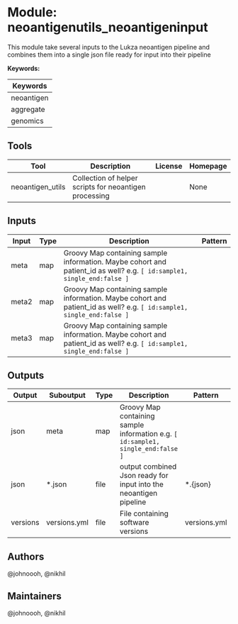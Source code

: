 # Module: neoantigenutils_neoantigeninput

This module take several inputs to the Lukza neoantigen pipeline and combines them into a single json file ready for input into their pipeline

**Keywords:**

| Keywords |
|----------|
| neoantigen |
| aggregate |
| genomics |

## Tools

| Tool | Description | License | Homepage |
|------|-------------|---------|----------|
| neoantigen_utils | Collection of helper scripts for neoantigen processing |  | None |

## Inputs

| Input | Type | Description | Pattern |
|-------|------|-------------|---------|
| meta | map | Groovy Map containing sample information.  Maybe cohort and patient_id as well? e.g. `[ id:sample1, single_end:false ]`  |  |
| meta2 | map | Groovy Map containing sample information.  Maybe cohort and patient_id as well? e.g. `[ id:sample1, single_end:false ]`  |  |
| meta3 | map | Groovy Map containing sample information.  Maybe cohort and patient_id as well? e.g. `[ id:sample1, single_end:false ]`  |  |

## Outputs

| Output | Suboutput | Type | Description | Pattern |
|--------|-----------|------|-------------|---------|
| json | meta | map | Groovy Map containing sample information e.g. `[ id:sample1, single_end:false ]`  |  |
| json | *.json | file | output combined Json ready for input into the neoantigen pipeline | *.{json} |
| versions | versions.yml | file | File containing software versions | versions.yml |

## Authors

@johnoooh, @nikhil

## Maintainers

@johnoooh, @nikhil

